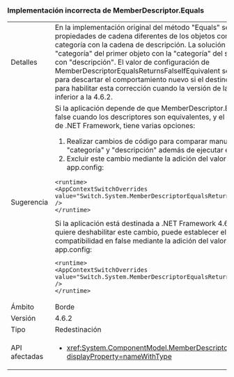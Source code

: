 ### <a name="incorrect-implementation-of-memberdescriptorequals"></a>Implementación incorrecta de MemberDescriptor.Equals

|   |   |
|---|---|
|Detalles|En la implementación original del método &quot;Equals&quot; se comparaban dos propiedades de cadena diferentes de los objetos comparados: el nombre de la categoría con la cadena de descripción. La solución consiste en comparar la &quot;categoría&quot; del primer objeto con la &quot;categoría&quot; del segundo y &quot;descripción&quot; con &quot;descripción&quot;. El valor de configuración de MemberDescriptorEqualsReturnsFalseIfEquivalent se puede establecer en true para descartar el comportamiento nuevo si el destino es 4.6.2, o bien en false para habilitar esta corrección cuando la versión de la plataforma de destino es inferior a la 4.6.2.|
|Sugerencia|Si la aplicación depende de que MemberDescriptor.Equals a veces devuelva false cuando los descriptores son equivalentes, y el destino es la versión 4.6.2 de .NET Framework, tiene varias opciones:<ol><li>Realizar cambios de código para comparar manualmente los campos &quot;categoría&quot; y &quot;descripción&quot; además de ejecutar el método Equals.</li><li>Excluir este cambio mediante la adición del valor siguiente al archivo app.config:</li></ol><pre><code class="language-xml">&lt;runtime&gt;&#13;&#10;&lt;AppContextSwitchOverrides value=&quot;Switch.System.MemberDescriptorEqualsReturnsFalseIfEquivalent=true&quot; /&gt;&#13;&#10;&lt;/runtime&gt;&#13;&#10;</code></pre>Si la aplicación está destinada a .NET Framework 4.6.1 o una versión anterior, y quiere deshabilitar este cambio, puede establecer el modificador de compatibilidad en false mediante la adición del valor siguiente al archivo app.config:<pre><code class="language-xml">&lt;runtime&gt;&#13;&#10;&lt;AppContextSwitchOverrides value=&quot;Switch.System.MemberDescriptorEqualsReturnsFalseIfEquivalent=false&quot; /&gt;&#13;&#10;&lt;/runtime&gt;&#13;&#10;</code></pre>|
|Ámbito|Borde|
|Versión|4.6.2|
|Tipo|Redestinación|
|API afectadas|<ul><li><xref:System.ComponentModel.MemberDescriptor.Equals(System.Object)?displayProperty=nameWithType></li></ul>|

